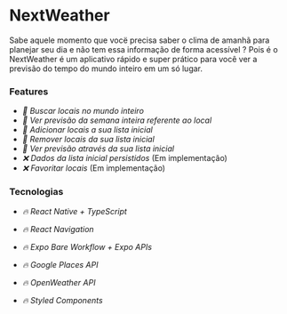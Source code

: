 # NextWeather

Sabe aquele momento que vocë precisa saber o clima de amanhã para planejar seu dia e não tem essa informação de forma acessível ? Pois é o NextWeather é um aplicativo rápido e super prático para você ver a previsão do tempo do mundo inteiro em um só lugar.

### Features

- *:pencil: Buscar locais no mundo inteiro*
- *:pencil: Ver previsão da semana inteira referente ao local*
- *:pencil: Adicionar locais a sua lista inicial*
- *:pencil: Remover locais da sua lista inicial*
- *:pencil: Ver previsão através da sua lista inicial*
- *:x: Dados da lista inicial persistidos* (Em implementação)
- *:x: Favoritar locais* (Em implementação)

### Tecnologias

- *:fire: React Native + TypeScript*
- *:fire: React Navigation*
- *:fire: Expo Bare Workflow + Expo APIs*
- *:fire: Google Places API*
- *:fire: OpenWeather API*

- *:fire: Styled Components*
